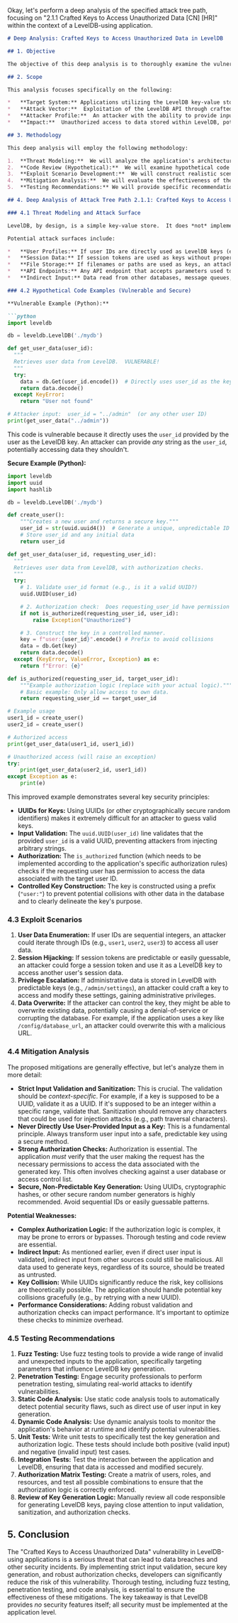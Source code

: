 Okay, let's perform a deep analysis of the specified attack tree path, focusing on "2.1.1 Crafted Keys to Access Unauthorized Data [CN] [HR]" within the context of a LevelDB-using application.

```markdown
# Deep Analysis: Crafted Keys to Access Unauthorized Data in LevelDB

## 1. Objective

The objective of this deep analysis is to thoroughly examine the vulnerability described as "Crafted Keys to Access Unauthorized Data" within the LevelDB API exploitation attack vector.  We aim to understand the attack mechanics, potential impact, realistic exploit scenarios, and effective mitigation strategies.  This analysis will inform development practices and security testing procedures.

## 2. Scope

This analysis focuses specifically on the following:

*   **Target System:** Applications utilizing the LevelDB key-value store (https://github.com/google/leveldb).  We assume the application uses LevelDB as a persistent data store.
*   **Attack Vector:**  Exploitation of the LevelDB API through crafted keys (attack tree path 2.1.1).  We are *not* considering vulnerabilities within LevelDB itself (e.g., buffer overflows in the LevelDB library), but rather vulnerabilities in how the *application* uses the API.
*   **Attacker Profile:**  An attacker with the ability to provide input to the application that influences the generation or selection of LevelDB keys. This could be a direct user input field, a parameter in an API request, or data read from an untrusted source.
*   **Impact:**  Unauthorized access to data stored within LevelDB, potentially leading to data breaches, modification of sensitive information, or denial of service (if crafted keys can overwrite critical data).

## 3. Methodology

This deep analysis will employ the following methodology:

1.  **Threat Modeling:**  We will analyze the application's architecture and data flow to identify potential entry points for crafted key attacks.
2.  **Code Review (Hypothetical):**  We will examine hypothetical code snippets (since we don't have the specific application code) to illustrate vulnerable patterns and secure coding practices.
3.  **Exploit Scenario Development:**  We will construct realistic scenarios demonstrating how an attacker might exploit this vulnerability.
4.  **Mitigation Analysis:**  We will evaluate the effectiveness of the proposed mitigations and identify any potential weaknesses or limitations.
5.  **Testing Recommendations:** We will provide specific recommendations for testing the application to detect and prevent this vulnerability.

## 4. Deep Analysis of Attack Tree Path 2.1.1: Crafted Keys to Access Unauthorized Data

### 4.1 Threat Modeling and Attack Surface

LevelDB, by design, is a simple key-value store.  It does *not* implement any access control mechanisms.  All authorization and data validation logic *must* be implemented within the application layer.  This makes input validation and key generation absolutely critical.

Potential attack surfaces include:

*   **User Profiles:** If user IDs are directly used as LevelDB keys (e.g., `/users/{user_id}`), an attacker could simply change the `user_id` to access other users' data.
*   **Session Data:** If session tokens are used as keys without proper validation, an attacker might be able to guess or forge session tokens to access other users' sessions.
*   **File Storage:** If filenames or paths are used as keys, an attacker could use path traversal techniques (e.g., `../../etc/passwd`) to access arbitrary files if the application doesn't sanitize the input.
*   **API Endpoints:** Any API endpoint that accepts parameters used to construct LevelDB keys is a potential attack vector.
*   **Indirect Input:** Data read from other databases, message queues, or external services that is then used to generate LevelDB keys.  Even if the direct user input is validated, the indirect input might be malicious.

### 4.2 Hypothetical Code Examples (Vulnerable and Secure)

**Vulnerable Example (Python):**

```python
import leveldb

db = leveldb.LevelDB('./mydb')

def get_user_data(user_id):
  """
  Retrieves user data from LevelDB.  VULNERABLE!
  """
  try:
    data = db.Get(user_id.encode())  # Directly uses user_id as the key
    return data.decode()
  except KeyError:
    return "User not found"

# Attacker input:  user_id = "../admin"  (or any other user ID)
print(get_user_data("../admin"))
```

This code is vulnerable because it directly uses the `user_id` provided by the user as the LevelDB key.  An attacker can provide *any* string as the `user_id`, potentially accessing data they shouldn't.

**Secure Example (Python):**

```python
import leveldb
import uuid
import hashlib

db = leveldb.LevelDB('./mydb')

def create_user():
    """Creates a new user and returns a secure key."""
    user_id = str(uuid.uuid4())  # Generate a unique, unpredictable ID
    # Store user_id and any initial data
    return user_id

def get_user_data(user_id, requesting_user_id):
  """
  Retrieves user data from LevelDB, with authorization checks.
  """
  try:
    # 1. Validate user_id format (e.g., is it a valid UUID?)
    uuid.UUID(user_id)

    # 2. Authorization check:  Does requesting_user_id have permission to access user_id?
    if not is_authorized(requesting_user_id, user_id):
        raise Exception("Unauthorized")

    # 3. Construct the key in a controlled manner.
    key = f"user:{user_id}".encode() # Prefix to avoid collisions
    data = db.Get(key)
    return data.decode()
  except (KeyError, ValueError, Exception) as e:
    return f"Error: {e}"

def is_authorized(requesting_user_id, target_user_id):
    """Example authorization logic (replace with your actual logic)."""
    # Basic example: Only allow access to own data.
    return requesting_user_id == target_user_id

# Example usage
user1_id = create_user()
user2_id = create_user()

# Authorized access
print(get_user_data(user1_id, user1_id))

# Unauthorized access (will raise an exception)
try:
    print(get_user_data(user2_id, user1_id))
except Exception as e:
    print(e)
```

This improved example demonstrates several key security principles:

*   **UUIDs for Keys:**  Using UUIDs (or other cryptographically secure random identifiers) makes it extremely difficult for an attacker to guess valid keys.
*   **Input Validation:**  The `uuid.UUID(user_id)` line validates that the provided `user_id` is a valid UUID, preventing attackers from injecting arbitrary strings.
*   **Authorization:** The `is_authorized` function (which needs to be implemented according to the application's specific authorization rules) checks if the requesting user has permission to access the data associated with the target user ID.
*   **Controlled Key Construction:** The key is constructed using a prefix (`"user:"`) to prevent potential collisions with other data in the database and to clearly delineate the key's purpose.

### 4.3 Exploit Scenarios

1.  **User Data Enumeration:**  If user IDs are sequential integers, an attacker could iterate through IDs (e.g., `user1`, `user2`, `user3`) to access all user data.
2.  **Session Hijacking:** If session tokens are predictable or easily guessable, an attacker could forge a session token and use it as a LevelDB key to access another user's session data.
3.  **Privilege Escalation:** If administrative data is stored in LevelDB with predictable keys (e.g., `/admin/settings`), an attacker could craft a key to access and modify these settings, gaining administrative privileges.
4.  **Data Overwrite:** If the attacker can control the key, they might be able to overwrite existing data, potentially causing a denial-of-service or corrupting the database.  For example, if the application uses a key like `/config/database_url`, an attacker could overwrite this with a malicious URL.

### 4.4 Mitigation Analysis

The proposed mitigations are generally effective, but let's analyze them in more detail:

*   **Strict Input Validation and Sanitization:** This is crucial.  The validation should be *context-specific*.  For example, if a key is supposed to be a UUID, validate it as a UUID.  If it's supposed to be an integer within a specific range, validate that.  Sanitization should remove any characters that could be used for injection attacks (e.g., path traversal characters).
*   **Never Directly Use User-Provided Input as a Key:** This is a fundamental principle.  Always transform user input into a safe, predictable key using a secure method.
*   **Strong Authorization Checks:**  Authorization is essential.  The application *must* verify that the user making the request has the necessary permissions to access the data associated with the generated key.  This often involves checking against a user database or access control list.
*   **Secure, Non-Predictable Key Generation:**  Using UUIDs, cryptographic hashes, or other secure random number generators is highly recommended.  Avoid sequential IDs or easily guessable patterns.

**Potential Weaknesses:**

*   **Complex Authorization Logic:**  If the authorization logic is complex, it may be prone to errors or bypasses.  Thorough testing and code review are essential.
*   **Indirect Input:**  As mentioned earlier, even if direct user input is validated, indirect input from other sources could still be malicious.  All data used to generate keys, regardless of its source, should be treated as untrusted.
*   **Key Collision:** While UUIDs significantly reduce the risk, key collisions are theoretically possible. The application should handle potential key collisions gracefully (e.g., by retrying with a new UUID).
* **Performance Considerations:** Adding robust validation and authorization checks can impact performance. It's important to optimize these checks to minimize overhead.

### 4.5 Testing Recommendations

1.  **Fuzz Testing:**  Use fuzz testing tools to provide a wide range of invalid and unexpected inputs to the application, specifically targeting parameters that influence LevelDB key generation.
2.  **Penetration Testing:**  Engage security professionals to perform penetration testing, simulating real-world attacks to identify vulnerabilities.
3.  **Static Code Analysis:**  Use static code analysis tools to automatically detect potential security flaws, such as direct use of user input in key generation.
4.  **Dynamic Code Analysis:** Use dynamic analysis tools to monitor the application's behavior at runtime and identify potential vulnerabilities.
5.  **Unit Tests:**  Write unit tests to specifically test the key generation and authorization logic.  These tests should include both positive (valid input) and negative (invalid input) test cases.
6.  **Integration Tests:** Test the interaction between the application and LevelDB, ensuring that data is accessed and modified securely.
7. **Authorization Matrix Testing:** Create a matrix of users, roles, and resources, and test all possible combinations to ensure that the authorization logic is correctly enforced.
8. **Review of Key Generation Logic:** Manually review all code responsible for generating LevelDB keys, paying close attention to input validation, sanitization, and authorization checks.

## 5. Conclusion

The "Crafted Keys to Access Unauthorized Data" vulnerability in LevelDB-using applications is a serious threat that can lead to data breaches and other security incidents.  By implementing strict input validation, secure key generation, and robust authorization checks, developers can significantly reduce the risk of this vulnerability.  Thorough testing, including fuzz testing, penetration testing, and code analysis, is essential to ensure the effectiveness of these mitigations.  The key takeaway is that LevelDB provides *no* security features itself; all security must be implemented at the application level.